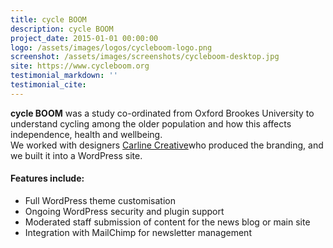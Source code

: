 ```yaml
---
title: cycle BOOM
description: cycle BOOM
project_date: 2015-01-01 00:00:00
logo: /assets/images/logos/cycleboom-logo.png
screenshot: /assets/images/screenshots/cycleboom-desktop.jpg
site: https://www.cycleboom.org
testimonial_markdown: ''
testimonial_cite:
---
```

**cycle BOOM** was a study co-ordinated from Oxford Brookes University to understand cycling among the older population and how this affects independence, health and wellbeing.<br>We worked with designers [Carline Creative](http://www.carlinecreative.co.uk)who produced the branding, and we built it into a WordPress site.

#### Features include:

<ul>
<li>Full WordPress theme customisation</li>
<li>Ongoing WordPress security and plugin support</li>
<li>Moderated staff submission of content for the news blog or main site</li>
<li>Integration with MailChimp for newsletter management</li>
</ul>